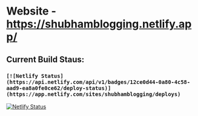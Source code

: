 # Website - https://shubhamblogging.netlify.app/

## Current Build Staus:



### `[![Netlify Status](https://api.netlify.com/api/v1/badges/12ce0d44-0a80-4c58-aad9-ea8a0fe0ce62/deploy-status)](https://app.netlify.com/sites/shubhamblogging/deploys)`
[![Netlify Status](https://api.netlify.com/api/v1/badges/12ce0d44-0a80-4c58-aad9-ea8a0fe0ce62/deploy-status)](https://app.netlify.com/sites/shubhamblogging/deploys)
